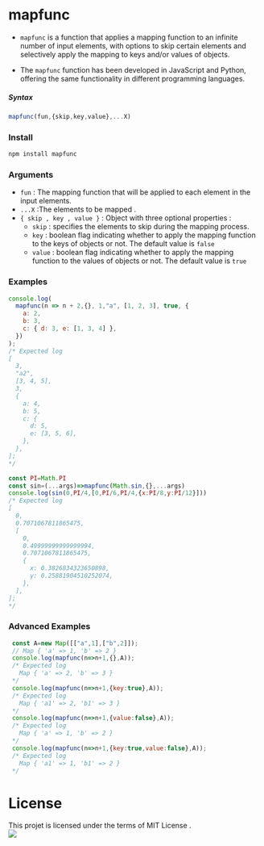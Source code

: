 # mapfunc

- `mapfunc` is a function that applies a mapping function to an infinite number of input elements, with options to skip certain elements and selectively apply the mapping to keys and/or values of objects.

- The `mapfunc` function has been developed in JavaScript and Python, offering the same functionality in different programming languages.

##### Syntax
```javascript
mapfunc(fun,{skip,key,value},...X)
```
### Install 
```bash
npm install mapfunc
```

### Arguments
- `fun` : The mapping function that will be applied to each element in the input elements.</br>
- `...X` :The elements to be mapped . </br>
- `{ skip , key , value }` : Object with three optional properties :
    * `skip` : specifies the elements to skip during the mapping process.
    * `key` : boolean flag indicating whether to apply the mapping function to the keys of objects or not. The default value is `false`
    * `value` : boolean flag indicating whether to apply the mapping function to the values of objects or not. The default value is `true`
### Examples 
```javascript
console.log(
  mapfunc(n => n + 2,{}, 1,"a", [1, 2, 3], true, {
    a: 2,
    b: 3,
    c: { d: 3, e: [1, 3, 4] },
  })
);
/* Expected log
[
  3,
  "a2",
  [3, 4, 5],
  3,
  {
    a: 4,
    b: 5,
    c: {
      d: 5,
      e: [3, 5, 6],
    },
  },
];
*/
```
```javascript
const PI=Math.PI
const sin=(...args)=>mapfunc(Math.sin,{},...args)
console.log(sin(0,PI/4,[0,PI/6,PI/4,{x:PI/8,y:PI/12}]))
/* Expected log
[
  0,
  0.7071067811865475,
  [
    0,
    0.49999999999999994,
    0.7071067811865475,
    {
      x: 0.3826834323650898,
      y: 0.25881904510252074,
    },
  ],
];
*/
```
### Advanced Examples 
```javascript
 const A=new Map([["a",1],["b",2]]);
 // Map { 'a' => 1, 'b' => 2 }
 console.log(mapfunc(n=>n+1,{},A));
 /* Expected log 
   Map { 'a' => 2, 'b' => 3 }
 */
 console.log(mapfunc(n=>n+1,{key:true},A));
 /* Expected log 
   Map { 'a1' => 2, 'b1' => 3 }
 */
 console.log(mapfunc(n=>n+1,{value:false},A));
 /* Expected log 
   Map { 'a' => 1, 'b' => 2 }
 */
 console.log(mapfunc(n=>n+1,{key:true,value:false},A));
 /* Expected log 
   Map { 'a1' => 1, 'b1' => 2 }
 */
```

# License 
This projet is licensed under the terms of MIT License .<br>
<img src="https://img.shields.io/github/license/zakarialaoui10/zikojs?color=rgb%2820%2C21%2C169%29">

